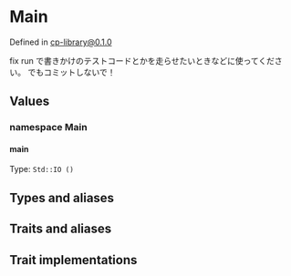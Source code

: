 # Main

Defined in cp-library@0.1.0

fix run で書きかけのテストコードとかを走らせたいときなどに使ってください。
でもコミットしないで！

## Values

### namespace Main

#### main

Type: `Std::IO ()`

## Types and aliases

## Traits and aliases

## Trait implementations